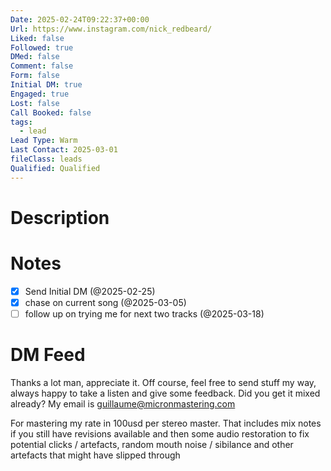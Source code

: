 ```yaml
---
Date: 2025-02-24T09:22:37+00:00
Url: https://www.instagram.com/nick_redbeard/
Liked: false
Followed: true
DMed: false
Comment: false
Form: false
Initial DM: true
Engaged: true
Lost: false
Call Booked: false
tags:
  - lead
Lead Type: Warm
Last Contact: 2025-03-01
fileClass: leads
Qualified: Qualified
---
```

# Description

# Notes
- [x] Send Initial DM (@2025-02-25)
- [x] chase on current song (@2025-03-05)
- [ ] follow up on trying me for next two tracks (@2025-03-18)
# DM Feed
Thanks a lot man, appreciate it. Off course, feel free to send stuff my way, always happy to take a listen and give some feedback. Did you get it mixed already? My email is guillaume@micronmastering.com  
  
For mastering my rate in 100usd per stereo master. That includes mix notes if you still have revisions available and then some audio restoration to fix potential clicks / artefacts, random mouth noise / sibilance and other artefacts that might have slipped through